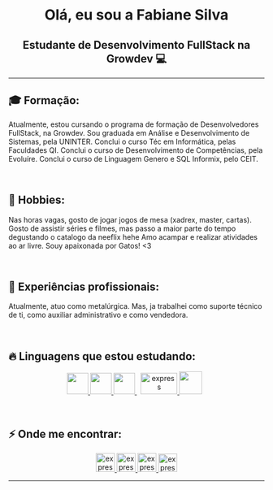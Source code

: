 ###

<h1 align="center">Olá, eu sou a Fabiane Silva <width="30px"></h1>
<h2 align="center">Estudante de Desenvolvimento FullStack na Growdev 💻<width="30px"></h2>
  <hr>
  <h2> 🎓 Formação:</h2>
  <p align="left">
   Atualmente, estou cursando o programa de formação de Desenvolvedores FullStack, na Growdev.
   Sou graduada em Análise e Desenvolvimento de Sistemas, pela UNINTER.
   Conclui o curso Téc em Informática, pelas Faculdades QI.
   Conclui o curso de Desenvolvimento de Competências, pela Evoluíre.
   Conclui o curso de Linguagem Genero e SQL Informix, pelo CEIT.
  </p>
  <br>
  <h2>🎲 Hobbies:</h2>
  <p align="left">
   Nas horas vagas, gosto de jogar jogos de mesa (xadrex, master, cartas).
   Gosto de assistir séries e filmes, mas passo a maior parte do tempo degustando o catalogo da neeflix hehe
   Amo acampar e realizar atividades ao ar livre.
   Souy apaixonada por Gatos! <3
  </p>
    <br>
  <h2>🔨 Experiências profissionais:</h2>
  <p align="left">
    Atualmente, atuo como metalúrgica. Mas, ja trabalhei como suporte técnico de ti, como auxiliar administrativo e como vendedora.
  </p>
  <br>
  <h2> 🔥 Linguagens que estou estudando:</h2>

<p align="center"> 
    <a href="https://www.w3schools.com/css/" target="_blank"> <img src="https://img.icons8.com/color/48/000000/css3.png"height="42" width="42"/> </a> 
    <a href="https://html.com/" target="_blank"> <img src="https://img.icons8.com/color/344/html-5--v2.png" height="42" width="42"/> </a> 
    <a style="padding-right:8px;" href="https://www.ibm.com/products/informix" target="_blank"> <img src="https://upload.wikimedia.org/wikipedia/commons/thumb/9/99/Unofficial_JavaScript_logo_2.svg/768px-Unofficial_JavaScript_logo_2.svg.png" height="42" width="42"/> </a>
    <a href="https://4js.com/" target="_blank"> <img src="https://4js.com/wp-content/uploads/2015/05/logo_4Js_2014_CMYK_seul-300x92.png" alt="express" height="42" width="72" /> </a> 
    <a style="padding-right:8px;" href="https://www.ibm.com/products/informix" target="_blank"> <img src="https://cdn-icons-png.flaticon.com/512/882/882727.png" height="45" width="45"/> </a>  
    
</p>
  <br>
  <h2>⚡️ Onde me encontrar:</h2>
<p align="center"> 
    <a href="https://www.linkedin.com/in/fabiane-silva-138827162/" target="_blank"> <img src="https://cdn-icons.flaticon.com/png/512/1377/premium/1377213.png?token=exp=1655336137~hmac=661fbc4910cbc8436c087d288270c7ee" alt="express" width="37" height="37"/> </a>
    <a href="f4bianevieira@gmail.com" target="_blank"> <img src="https://cdn-icons.flaticon.com/png/512/2504/premium/2504739.png?token=exp=1655336245~hmac=94bc9de66bcd4df90760e0dfd0ee22f6" alt="express" width="37" height="37"/ > </a>
   <a href="https://twitter.com/blckskye" target="_blank"> <img src="https://cdn-icons.flaticon.com/png/512/3670/premium/3670127.png?token=exp=1655336337~hmac=c047e54d85c78da5f39e9b7fa6870cf7" alt="express" width="37" height="37"/> </a>
    <a href="https://www.instagram.com/f4bi.exe/?hl=en" target="_blank"> <img src="https://cdn-icons.flaticon.com/png/512/3955/premium/3955024.png?token=exp=1655336406~hmac=541bab975e77462eb378b28c6f2eff27" alt="express" width="37" height="36"/ > </a>  
</p>

-----------------
